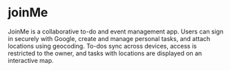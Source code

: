 # joinMe
JoinMe is a collaborative to-do and event management app. Users can sign in securely with Google, create and manage personal tasks, and attach locations using geocoding. To-dos sync across devices, access is restricted to the owner, and tasks with locations are displayed on an interactive map.
